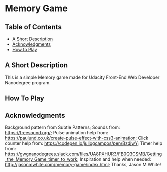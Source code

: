 # Memory Game

## Table of Contents

* [A Short Description](#instructions)
* [Acknowledgments](#acknowledgments)
* [How to Play](#how_to_play)



## A Short Description

This is a simple Memory game made for Udacity Front-End Web Developer Nanodegree program.

## How To Play



## Acknowledgments

Background pattern from Subtle Patterns;
Sounds from: https://freesound.org/;
Pulse animation help from: https://paulund.co.uk/create-pulse-effect-with-css3-animation;
Click counter help from: https://codepen.io/juliogcampos/pen/BzdjwY;
Timer help from: https://gwgnanodegrees.slack.com/files/UA8PXHUR3/FB0Q3CSMB/Getting_the_Memory_Game_timer_to_work;
Inspiration and help when needed: http://jasonmwhite.com/memory-game/index.html;
Thanks, Jason M White!
